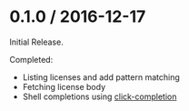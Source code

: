 0.1.0 / 2016-12-17
==================
Initial Release.

Completed:
- Listing licenses and add pattern matching
- Fetching license body
- Shell completions using [click-completion](https://github.com/click-contrib/click-completion)

